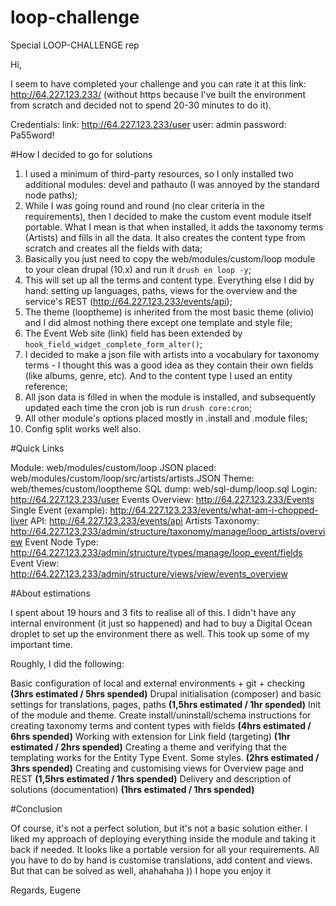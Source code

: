 # loop-challenge
Special LOOP-CHALLENGE rep

Hi,

I seem to have completed your challenge and you can rate it at this link: http://64.227.123.233/ (without https because I've built the environment from scratch and decided not to spend 20-30 minutes to do it).

Credentials:
link: http://64.227.123.233/user
user: admin
password: Pa55word!

#How I decided to go for solutions

1. I used a minimum of third-party resources, so I only installed two additional modules: devel and pathauto (I was annoyed by the standard node paths);
2. While I was going round and round (no clear criteria in the requirements), then I decided to make the custom event module itself portable. What I mean is that when installed, it adds the taxonomy terms (Artists) and fills in all the data. It also creates the content type from scratch and creates all the fields with data;
3. Basically you just need to copy the web/modules/custom/loop module to your clean drupal (10.x) and run it `drush en loop -y`;
4. This will set up all the terms and content type. Everything else I did by hand: setting up languages, paths, views for the overview and the service's REST (http://64.227.123.233/events/api);
5. The theme (looptheme) is inherited from the most basic theme (olivio) and I did almost nothing there except one template and style file;
6. The Event Web site (link) field has been extended by `hook_field_widget_complete_form_alter()`;
7. I decided to make a json file with artists into a vocabulary for taxonomy terms - I thought this was a good idea as they contain their own fields (like albums, genre, etc). And to the content type I used an entity reference;
8. All json data is filled in when the module is installed, and subsequently updated each time the cron job is run `drush core:cron`;
9. All other module's options placed mostly in .install and .module files;
10. Config split works well also.

#Quick Links

Module: web/modules/custom/loop
JSON placed: web/modules/custom/loop/src/artists/artists.JSON
Theme: web/themes/custom/looptheme
SQL dump: web/sql-dump/loop.sql
Login: http://64.227.123.233/user
Events Overview: http://64.227.123.233/Events
Single Event (example): http://64.227.123.233/events/what-am-i-chopped-liver
API: http://64.227.123.233/events/api
Artists Taxonomy: http://64.227.123.233/admin/structure/taxonomy/manage/loop_artists/overview
Event Node Type: http://64.227.123.233/admin/structure/types/manage/loop_event/fields
Event View: http://64.227.123.233/admin/structure/views/view/events_overview


#About estimations

I spent about 19 hours and 3 fits to realise all of this.
I didn't have any internal environment (it just so happened) and had to buy a Digital Ocean droplet to set up the environment there as well. This took up some of my important time.

Roughly, I did the following:

Basic configuration of local and external environments + git + checking **(3hrs estimated / 5hrs spended)**
Drupal initialisation (composer) and basic settings for translations, pages, paths **(1,5hrs estimated / 1hr spended)**
Init of the module and theme. Create install/uninstall/schema instructions for creating taxonomy terms and content types with fields **(4hrs estimated / 6hrs spended)**
Working with extension for Link field (targeting) **(1hr estimated / 2hrs spended)**
Creating a theme and verifying that the templating works for the Entity Type Event. Some styles. **(2hrs estimated / 3hrs spended)**
Creating and customising views for Overview page and REST **(1,5hrs estimated / 1hrs spended)**
Delivery and description of solutions (documentation) **(1hrs estimated / 1hrs spended)**

#Conclusion

Of course, it's not a perfect solution, but it's not a basic solution either.
I liked my approach of deploying everything inside the module and taking it back if needed.
It looks like a portable version for all your requirements. All you have to do by hand is customise translations, add content and views. But that can be solved as well, ahahahaha ))
I hope you enjoy it

Regards,
Eugene
